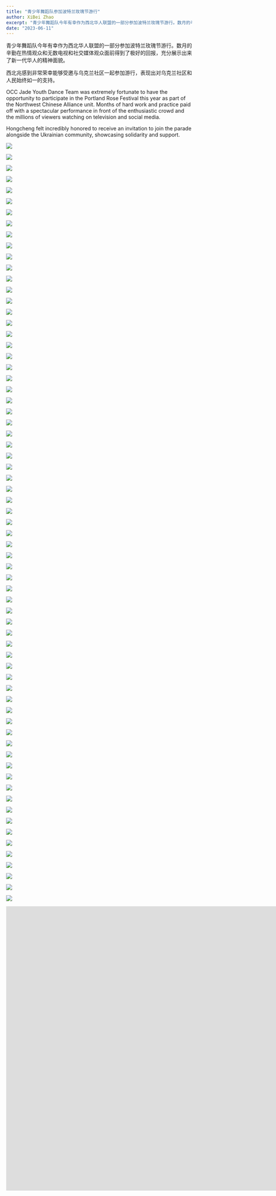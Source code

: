 ```yaml
---
title: "青少年舞蹈队参加波特兰玫瑰节游行"
author: XiBei Zhao
excerpt: "青少年舞蹈队今年有幸作为西北华人联盟的一部分参加波特兰玫瑰节游行。数月的辛勤在热情观众和无数电视和社交媒体观众面前得到了极好的回报，充分展示出来了新一代华人的精神面貌。西北兆感到非常荣幸能够受邀与乌克兰社区一起参加游行，表现出对乌克兰社区和人民始终如一的支持。"
date: "2023-06-11"
---
```


青少年舞蹈队今年有幸作为西北华人联盟的一部分参加波特兰玫瑰节游行。数月的辛勤在热情观众和无数电视和社交媒体观众面前得到了极好的回报，充分展示出来了新一代华人的精神面貌。

西北兆感到非常荣幸能够受邀与乌克兰社区一起参加游行，表现出对乌克兰社区和人民始终如一的支持。

OCC Jade Youth Dance Team was extremely fortunate to have the opportunity to participate in the Portland Rose Festival  this year as part of the Northwest Chinese Alliance unit. Months of hard work and practice paid off with a spectacular performance in front of the enthusiastic crowd and the millions of viewers watching on television and social media.

Hongcheng felt incredibly honored to receive an invitation to join the parade alongside the Ukrainian community, showcasing solidarity and support.

![](https://res.cloudinary.com/dhngj18do/image/upload/f_auto,q_auto/v1/images/353751742_248402201158203_1182219090719100164_n)

![](https://res.cloudinary.com/dhngj18do/image/upload/f_auto,q_auto/v1/images/353428793_248401834491573_4654728626774145830_n)

![](https://res.cloudinary.com/dhngj18do/image/upload/f_auto,q_auto/v1/images/353442931_248402087824881_7834927671925561382_n)

![](https://res.cloudinary.com/dhngj18do/image/upload/f_auto,q_auto/v1/images/353642293_248403291158094_8702205103274349022_n)

![](https://res.cloudinary.com/dhngj18do/image/upload/f_auto,q_auto/v1/images/353858032_248403234491433_1720242628915913963_n)

![](https://res.cloudinary.com/dhngj18do/image/upload/f_auto,q_auto/v1/images/353654407_248402947824795_4044178061570226273_n)

![](https://res.cloudinary.com/dhngj18do/image/upload/f_auto,q_auto/v1/images/353645526_248403094491447_8636699549869377659_n)

![](https://res.cloudinary.com/dhngj18do/image/upload/f_auto,q_auto/v1/images/353643687_248403034491453_7371288627387524076_n)

![](https://res.cloudinary.com/dhngj18do/image/upload/f_auto,q_auto/v1/images/353460965_248402227824867_787441848037209681_n)

![](https://res.cloudinary.com/dhngj18do/image/upload/f_auto,q_auto/v1/images/353462961_248402777824812_7679682523525615196_n)

![](https://res.cloudinary.com/dhngj18do/image/upload/f_auto,q_auto/v1/images/353443425_248401947824895_9206346868514931894_n)

![](https://res.cloudinary.com/dhngj18do/image/upload/f_auto,q_auto/v1/images/353457061_248403317824758_1520964718044490257_n)

![](https://res.cloudinary.com/dhngj18do/image/upload/f_auto,q_auto/v1/images/353651401_248401734491583_6335763521467036216_n)

![](https://res.cloudinary.com/dhngj18do/image/upload/f_auto,q_auto/v1/images/353645959_248402924491464_7207714286900551973_n)

![](https://res.cloudinary.com/dhngj18do/image/upload/f_auto,q_auto/v1/images/353647335_248403194491437_2489457397818142914_n)

![](https://res.cloudinary.com/dhngj18do/image/upload/f_auto,q_auto/v1/images/353645110_248401791158244_4652169973415156322_n)

![](https://res.cloudinary.com/dhngj18do/image/upload/f_auto,q_auto/v1/images/353448566_248401701158253_8855400264116344971_n)

![](https://res.cloudinary.com/dhngj18do/image/upload/f_auto,q_auto/v1/images/353657381_248402581158165_5893324214381309888_n)

![](https://res.cloudinary.com/dhngj18do/image/upload/f_auto,q_auto/v1/images/353637966_248403047824785_630932661455240102_n)

![](https://res.cloudinary.com/dhngj18do/image/upload/f_auto,q_auto/v1/images/353640523_248402297824860_3610739445077424100_n)

![](https://res.cloudinary.com/dhngj18do/image/upload/f_auto,q_auto/v1/images/353454810_248402327824857_9094998206357563055_n)

![](https://res.cloudinary.com/dhngj18do/image/upload/f_auto,q_auto/v1/images/353456063_248401207824969_4276298622022794684_n)

![](https://res.cloudinary.com/dhngj18do/image/upload/f_auto,q_auto/v1/images/353457560_248402007824889_7751816299418935347_n)

![](https://res.cloudinary.com/dhngj18do/image/upload/f_auto,q_auto/v1/images/353428791_248401864491570_8143011097324130822_n)

![](https://res.cloudinary.com/dhngj18do/image/upload/f_auto,q_auto/v1/images/353404273_248403134491443_7638565521579552414_n)

![](https://res.cloudinary.com/dhngj18do/image/upload/f_auto,q_auto/v1/images/353636671_248403264491430_2963540371100711339_n)

![](https://res.cloudinary.com/dhngj18do/image/upload/f_auto,q_auto/v1/images/353684664_248403157824774_8866512318272918370_n)

![](https://res.cloudinary.com/dhngj18do/image/upload/f_auto,q_auto/v1/images/353451102_248402981158125_3204639809108575793_n)

![](https://res.cloudinary.com/dhngj18do/image/upload/f_auto,q_auto/v1/images/353616909_248402571158166_1827423215602445817_n)

![](https://res.cloudinary.com/dhngj18do/image/upload/f_auto,q_auto/v1/images/353659238_248402877824802_4777500328579774656_n)

![](https://res.cloudinary.com/dhngj18do/image/upload/f_auto,q_auto/v1/images/353662195_248401544491602_3573347566478401396_n)

![](https://res.cloudinary.com/dhngj18do/image/upload/f_auto,q_auto/v1/images/353650708_248402491158174_4389730666985015406_n)

![](https://res.cloudinary.com/dhngj18do/image/upload/f_auto,q_auto/v1/images/353409929_248402824491474_1373825052170071029_n)

![](https://res.cloudinary.com/dhngj18do/image/upload/f_auto,q_auto/v1/images/353453502_248403261158097_8258482830903742649_n)

![](https://res.cloudinary.com/dhngj18do/image/upload/f_auto,q_auto/v1/images/353637041_248401891158234_3714895775776919935_n)

![](https://res.cloudinary.com/dhngj18do/image/upload/f_auto,q_auto/v1/images/353457614_248402424491514_7802387269001508977_n)

![](https://res.cloudinary.com/dhngj18do/image/upload/f_auto,q_auto/v1/images/353015097_248403077824782_3381691140893927911_n)

![](https://res.cloudinary.com/dhngj18do/image/upload/f_auto,q_auto/v1/images/353651110_248402034491553_4088271151953423079_n)

![](https://res.cloudinary.com/dhngj18do/image/upload/f_auto,q_auto/v1/images/353653449_248402191158204_1637231252434474315_n)

![](https://res.cloudinary.com/dhngj18do/image/upload/f_auto,q_auto/v1/images/353456676_248402621158161_3347926814299829190_n)

![](https://res.cloudinary.com/dhngj18do/image/upload/f_auto,q_auto/v1/images/353825107_248402137824876_943371635525952771_n)

![](https://res.cloudinary.com/dhngj18do/image/upload/f_auto,q_auto/v1/images/352202014_248402457824844_7769288287353851138_n)

![](https://res.cloudinary.com/dhngj18do/image/upload/f_auto,q_auto/v1/images/353459891_248402887824801_5579122663006888786_n)

![](https://res.cloudinary.com/dhngj18do/image/upload/f_auto,q_auto/v1/images/353454813_248403224491434_7400223049401903261_n)

![](https://res.cloudinary.com/dhngj18do/image/upload/f_auto,q_auto/v1/images/353454610_248402794491477_4870422323848341057_n)

![](https://res.cloudinary.com/dhngj18do/image/upload/f_auto,q_auto/v1/images/353643964_248402744491482_2474311696293459452_n)

![](https://res.cloudinary.com/dhngj18do/image/upload/f_auto,q_auto/v1/images/353613531_248402704491486_6763232665161105633_n)

![](https://res.cloudinary.com/dhngj18do/image/upload/f_auto,q_auto/v1/images/353822646_248401687824921_8721041892415981336_n)

![](https://res.cloudinary.com/dhngj18do/image/upload/f_auto,q_auto/v1/images/353645185_248402061158217_835382882888839051_n)

![](https://res.cloudinary.com/dhngj18do/image/upload/f_auto,q_auto/v1/images/353656795_248402534491503_3339828244103739687_n)

![](https://res.cloudinary.com/dhngj18do/image/upload/f_auto,q_auto/v1/images/353658401_248400797825010_7813055742560527346_n)

![](https://res.cloudinary.com/dhngj18do/image/upload/f_auto,q_auto/v1/images/353434792_248400807825009_7595582609979486255_n)

![](https://res.cloudinary.com/dhngj18do/image/upload/f_auto,q_auto/v1/images/353446583_248400824491674_2816466258351532867_n)

![](https://res.cloudinary.com/dhngj18do/image/upload/f_auto,q_auto/v1/images/353454259_248400937824996_2455650469857068195_n)

![](https://res.cloudinary.com/dhngj18do/image/upload/f_auto,q_auto/v1/images/353620089_248401414491615_3288631113135959182_n)

![](https://res.cloudinary.com/dhngj18do/image/upload/f_auto,q_auto/v1/images/353463632_248400774491679_7667609216718822713_n)

![](https://res.cloudinary.com/dhngj18do/image/upload/f_auto,q_auto/v1/images/353644654_248400687825021_3069370897197316402_n)

![](https://res.cloudinary.com/dhngj18do/image/upload/f_auto,q_auto/v1/images/354056116_248400744491682_6080021528150903431_n)

![](https://res.cloudinary.com/dhngj18do/image/upload/f_auto,q_auto/v1/images/353649411_248400734491683_788735043525276768_n)

![](https://res.cloudinary.com/dhngj18do/image/upload/f_auto,q_auto/v1/images/353654313_248400927824997_3905938899222829656_n)

![](https://res.cloudinary.com/dhngj18do/image/upload/f_auto,q_auto/v1/images/353452300_248400917824998_3237005971391418243_n)

![](https://res.cloudinary.com/dhngj18do/image/upload/f_auto,q_auto/v1/images/353446281_248401007824989_5895768092169353593_n)

![](https://res.cloudinary.com/dhngj18do/image/upload/f_auto,q_auto/v1/images/353442921_248400887825001_3563835026170254230_n)

![](https://res.cloudinary.com/dhngj18do/image/upload/f_auto,q_auto/v1/images/353463217_248403577824732_6973421672558779670_n)

![](https://res.cloudinary.com/dhngj18do/image/upload/f_auto,q_auto/v1/images/353752818_248403284491428_3424531816460706898_n)

![](https://res.cloudinary.com/dhngj18do/image/upload/f_auto,q_auto/v1/images/353647102_248401047824985_6521964820499473872_n)

![](https://res.cloudinary.com/dhngj18do/image/upload/f_auto,q_auto/v1/images/353449611_248402611158162_8199077117225676905_n)

![](https://res.cloudinary.com/dhngj18do/image/upload/f_auto,q_auto/v1/images/353661140_248400677825022_5414209478812294909_n)

![](https://res.cloudinary.com/dhngj18do/image/upload/f_auto,q_auto/v1/images/353655343_248400724491684_1973357890927473681_n)

<iframe width="1669" height="771" src="https://www.youtube.com/embed/u4wURJkGxZU" title="The Chinese American Dance Teams in the 2023 Rose Festival Parade" frameborder="0" allow="accelerometer; autoplay; clipboard-write; encrypted-media; gyroscope; picture-in-picture; web-share" allowfullscreen></iframe>

